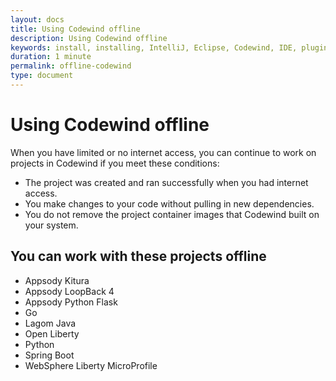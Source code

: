 ```yaml
---
layout: docs
title: Using Codewind offline
description: Using Codewind offline
keywords: install, installing, IntelliJ, Eclipse, Codewind, IDE, plugin, plug-in, settings, creating, project, projects, template, code change, edit, edits, application, removing
duration: 1 minute
permalink: offline-codewind
type: document
---
```


# Using Codewind offline
When you have limited or no internet access, you can continue to work on projects in Codewind if you meet these conditions:
- The project was created and ran successfully when you had internet access.
- You make changes to your code without pulling in new dependencies.
- You do not remove the project container images that Codewind built on your system.

## You can work with these projects offline
- Appsody Kitura
- Appsody LoopBack 4
- Appsody Python Flask
- Go
- Lagom Java
- Open Liberty
- Python
- Spring Boot
- WebSphere Liberty MicroProfile
